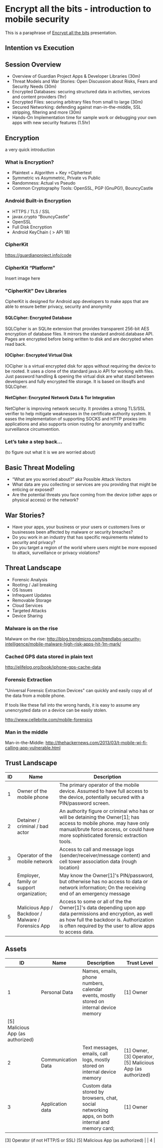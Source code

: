 # Encrypt all the bits - introduction to mobile security

This is a paraphrase of [Encrypt all the bits](https://docs.google.com/presentation/d/1Jgg405aEvDwkm_f65Z7x3qin_vGqzDNsk_p3cPB4VZc/edit#slide=id.g181a3a731_0335) presentation.

## Intention vs Execution

## Session Overview
  - Overview of Guardian Project Apps & Developer Libraries (30m)
  - Threat Models and War Stories: Open Discussion about Risks, Fears and Security Needs (30m)
  - Encrypted Databases: securing structured data in activities, services and content providers (1hr)
  - Encrypted Files: securing arbitrary files from small to large (30m)
  - Secured Networking: defending against man-in-the-middle, SSL stripping, filtering and more (30m)
  - Hands-On Implementation time for sample work or debugging your own apps with new security features (1.5hr)

## Encryption
a very quick introduction

### What is Encryption?
  - Plaintext + Algorithm + Key =Ciphertext
  - Symmetric vs Asymmetric, Private vs Public
  - Randomness: Actual vs Pseudo
  - Common Cryptography Tools: OpenSSL, PGP (GnuPG!), BouncyCastle

### Android Built-in Encryption 
  - HTTPS / TLS / SSL
  - javax.crypto “BouncyCastle”
  - OpenSSL
  - Full Disk Encryption
  - Android KeyChain ( > API 18)

### CipherKit
https://guardianproject.info/code

### CipherKit “Platform”
Insert image here

### "CipherKit" Dev Libraries
CipherKit is designed for Android app developers to make apps that are able to ensure better privacy, security and anonymity

#### SQLCipher: Encrypted Database
SQLCipher is an SQLite extension that provides transparent 256-bit AES encryption of database files. It mirrors the standard android.database API. Pages are encrypted before being written to disk and are decrypted when read back.

#### IOCipher: Encrypted Virtual Disk
IOCipher is a virtual encrypted disk for apps without requiring the device to be rooted. It uses a clone of the standard java.io API for working with files. Just password handling & opening the virtual disk are what stand between developers and fully encrypted file storage. It is based on libsqlfs and SQLCipher.

#### NetCipher: Encrypted Network Data & Tor Integration
NetCipher is improving network security. It provides a strong TLS/SSL verifier to help mitigate weaknesses in the certificate authority system. It eases the implementation of supporting SOCKS and HTTP proxies into applications and also supports onion routing for anonymity and traffic surveillance circumvention.

### Let’s take a step back...
(to figure out what it is we are worried about)

## Basic Threat Modeling
* “What are you worried about?” aka Possible Attack Vectors
* What data are you collecting or services are you providing that might be enticing or exposed?
* Are the potential threats you face coming from the device (other apps or physical access) or the network?

## War Stories?
* Have your apps, your business or your users or customers lives or businesses been affected by malware or security breaches?
* Do you work in an industry that has specific requirements related to security and privacy?
* Do you target a region of the world where users might be more exposed to attack, surveillance or privacy violations?

## Threat Landscape
* Forensic Analysis
* Rooting / Jail breaking
* OS Issues
* Infrequent Updates
* Removable Storage
* Cloud Services
* Targeted Attacks
* Device Sharing

### Malware is on the rise
Malware on the rise: http://blog.trendmicro.com/trendlabs-security-intelligence/mobile-malware-high-risk-apps-hit-1m-mark/

### Cached GPS data stored in plain text
http://elifelog.org/book/iphone-gps-cache-data

### Forensic Extraction
"Universal Forensic Extraction Devices" can quickly and easily copy all of the data from a mobile phone.

If tools like these fall into the wrong hands, it is easy to assume any unencrypted data on a device can be easily stolen.

http://www.cellebrite.com/mobile-forensics

### Man in the middle 
Man-in-the-Middle: http://thehackernews.com/2013/03/t-mobile-wi-fi-calling-app-vulnerable.html

## Trust Landscape

| ID | Name | Description |
| ---- | ---- | ---- |
| 1 | Owner of the mobile phone | The primary operator of the mobile device. Assumed to have full access to the device, potentially secured with a PIN/password screen. |
| 2 | Detainer / criminal / bad actor | An authority figure or criminal who has or will be detaining the Owner[1]; has access to mobile phone. may have only manual/brute force access, or could have more sophisticated forensic extraction tools. | 
| 3 | Operator of the mobile network | Access to call and message logs (sender/receiver/message content) and cell tower association data (rough location) |
| 4 | Employer, family or support organization; | May know the Owner[1]'s PIN/password, but otherwise has no access to data or network information; On the receiving end of an emergency message |
| 5 | Malicious App / Backdoor / Malware / Forensics App | Access to some or all of the the Owner[1]'s data depending upon app data permissions and encryption, as well as how full the backdoor is. Authorization is often required by the user to allow apps to access data. |

## Assets

| ID | Name | Description | Trust Level |
| ---- | ---- | ---- | --- |
| 1 | Personal Data | Names, emails, phone numbers, calendar events, mostly stored on internal device memory | [1] Owner
[5] Malicious App (as authorized) |
| 2 | Communication Data | Text messages, emails, call logs, mostly stored on internal device memory | [1] Owner, [3] Operator, [5] Malicious App (as authorized) |
| 3 | Application data | Custom data stored by browsers, chat, social networking apps, on both internal and memory card; | [1] Owner
[3] Operator (if not HTTP/S or SSL)
[5] Malicious App (as authorized) |
| 4 | 
